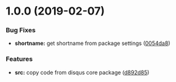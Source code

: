 # 1.0.0 (2019-02-07)


### Bug Fixes

* **shortname:** get shortname from package settings ([0054da8](https://github.com/frontity/disqus-comments/commit/0054da8))


### Features

* **src:** copy code from disqus core package ([d892d85](https://github.com/frontity/disqus-comments/commit/d892d85))
